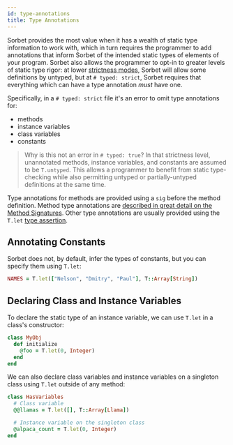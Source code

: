 ```yaml
---
id: type-annotations
title: Type Annotations
---
```


Sorbet provides the most value when it has a wealth of static type information
to work with, which in turn requires the programmer to add annotations that
inform Sorbet of the intended static types of elements of your program. Sorbet
also allows the programmer to opt-in to greater levels of static type rigor: at
lower [strictness modes](static.md), Sorbet will allow some definitions by
untyped, but at `# typed: strict`, Sorbet requires that everything which can
have a type annotation _must_ have one.

Specifically, in a `# typed: strict` file it's an error to omit type annotations
for:

- methods
- instance variables
- class variables
- constants

> Why is this not an error in `# typed: true`? In that strictness level,
> unannotated methods, instance variables, and constants are assumed to be
> `T.untyped`. This allows a programmer to benefit from static type-checking
> while also permitting untyped or partially-untyped definitions at the same
> time.

Type annotations for methods are provided using a `sig` before the method
definition. Method type annotations are
[described in great detail on the Method Signatures](sigs.md). Other type
annotations are usually provided using the `T.let`
[type assertion](type-assertions.md).

## Annotating Constants

Sorbet does not, by default, infer the types of constants, but you can specify
them using `T.let`:

```ruby
NAMES = T.let(["Nelson", "Dmitry", "Paul"], T::Array[String])
```

## Declaring Class and Instance Variables

To declare the static type of an instance variable, we can use `T.let` in a
class's constructor:

```ruby
class MyObj
  def initialize
    @foo = T.let(0, Integer)
  end
end
```

We can also declare class variables and instance variables on a singleton class
using `T.let` outside of any method:

```ruby
class HasVariables
  # Class variable
  @@llamas = T.let([], T::Array[Llama])

  # Instance variable on the singleton class
  @alpaca_count = T.let(0, Integer)
end
```

